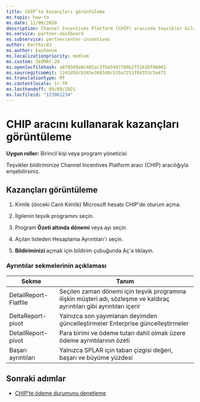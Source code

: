 ```yaml
---
title: CHIP’te kazançları görüntüleme
ms.topic: how-to
ms.date: 11/09/2020
description: Channel Incentives Platform (CHIP) aracında teşvikler bildiriminizi ve kazançlarınızı görüntülemeyi öğrenin.
ms.service: partner-dashboard
ms.subservice: partnercenter-incentives
author: Karthic83
ms.author: kashanum
ms.localizationpriority: medium
ms.custom: SEOMAY.20
ms.openlocfilehash: a8703d9a8c482ac3fba5497780b2f5163bf86061
ms.sourcegitcommit: 1161d5bcb345e368348c535a7211f0d353c5a471
ms.translationtype: MT
ms.contentlocale: tr-TR
ms.lasthandoff: 09/09/2021
ms.locfileid: "123961234"
---
```

# <a name="view-earnings-using-the-chip-tool"></a>CHIP aracını kullanarak kazançları görüntüleme

**Uygun roller:** Birincil kişi veya program yöneticisi

Teşvikler bildiriminize Channel Incentives Platform aracı (CHIP) aracılığıyla erişebilirsiniz.

## <a name="view-earnings"></a>Kazançları görüntüleme

1. Kimlik (önceki Canlı Kimlik) Microsoft hesabı CHIP'de oturum açma.

2. İlgilenin teşvik programını seçin.

3. Program **Özeti altında dönemi** veya ayı seçin. 
1. Açılan listeden Hesaplama Ayrıntıları'ı seçin.
1.  **Bildiriminizi** açmak için bildirim çubuğunda Aç'a tıklayın.

### <a name="explanation-of-details-tabs"></a>Ayrıntılar sekmelerinin açıklaması

|**Sekme**|**Tanım**|
|-------------|--------------------------|
|DetailReport-Flatfile|Seçilen zaman dönemi için teşvik programına ilişkin müşteri adı, sözleşme ve kaldıraç ayrıntıları gibi ayrıntıları içerir|
|DeltaReport-pivot|Yalnızca son yayımlanan deyimden güncelleştirmeler Enterprise güncelleştirmeler|
|DetailReport-pivot|Para birimi ve ödeme tutarı dahil olmak üzere ödeme ayrıntılarının özeti|
|Başarı ayrıntıları|Yalnızca SPLAR için taban çizgisi değeri, başarı ve büyüme yüzdesi|

## <a name="next-steps"></a>Sonraki adımlar

- [CHIP’te ödeme durumunu denetleme](chip-payment-status.md)